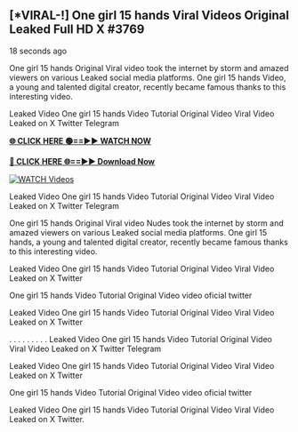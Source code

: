 ## [*VIRAL-!] One girl 15 hands Viral Videos Original Leaked Full HD X #3769

18 seconds ago

One girl 15 hands Original Viral video took the internet by storm and amazed viewers on various Leaked social media platforms. One girl 15 hands Video, a young and talented digital creator, recently became famous thanks to this interesting video.

Leaked Video One girl 15 hands Video Tutorial Original Video Viral Video Leaked on X Twitter Telegram

**[🌐 CLICK HERE 🟢==►► WATCH NOW](https://russelviper69.blogspot.com/p/valo-video.html)**

**[🔴 CLICK HERE 🌐==►► Download Now](https://russelviper69.blogspot.com/p/valo-video.html)**

[![WATCH Videos](https://i.imgur.com/dJHk4Zq.gif)](https://russelviper69.blogspot.com/p/valo-video.html)

Leaked Video One girl 15 hands Video Tutorial Original Video Viral Video Leaked on X Twitter Telegram

One girl 15 hands Original Viral video Nudes took the internet by storm and amazed viewers on various Leaked social media platforms. One girl 15 hands, a young and talented digital creator, recently became famous thanks to this interesting video.

Leaked Video One girl 15 hands Video Tutorial Original Video Viral Video Leaked on X Twitter

One girl 15 hands Video Tutorial Original Video video oficial twitter

Leaked Video One girl 15 hands Video Tutorial Original Video Viral Video Leaked on X Twitter

. . . . . . . . . Leaked Video One girl 15 hands Video Tutorial Original Video Viral Video Leaked on X Twitter Telegram

Leaked Video One girl 15 hands Video Tutorial Original Video Viral Video Leaked on X Twitter

One girl 15 hands Video Tutorial Original Video video oficial twitter

Leaked Video One girl 15 hands Video Tutorial Original Video Viral Video Leaked on X Twitter.
